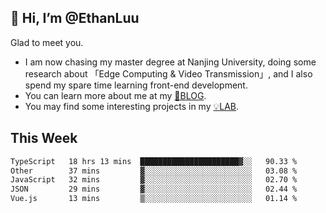 ## 👋 Hi, I’m @EthanLuu

Glad to meet you.

- I am now chasing my master degree at Nanjing University, doing some research about 「Edge Computing & Video Transmission」, and I also spend my spare time learning front-end development.
- You can learn more about me at my [📝BLOG](https://blog.ethanloo.cn).
- You may find some interesting projects in my [💡LAB](https://lab.ethanloo.cn).

## This Week
<!--START_SECTION:waka-->

```txt
TypeScript   18 hrs 13 mins  ██████████████████████▓░░   90.33 %
Other        37 mins         ▓░░░░░░░░░░░░░░░░░░░░░░░░   03.08 %
JavaScript   32 mins         ▓░░░░░░░░░░░░░░░░░░░░░░░░   02.70 %
JSON         29 mins         ▓░░░░░░░░░░░░░░░░░░░░░░░░   02.44 %
Vue.js       13 mins         ▒░░░░░░░░░░░░░░░░░░░░░░░░   01.14 %
```

<!--END_SECTION:waka-->

